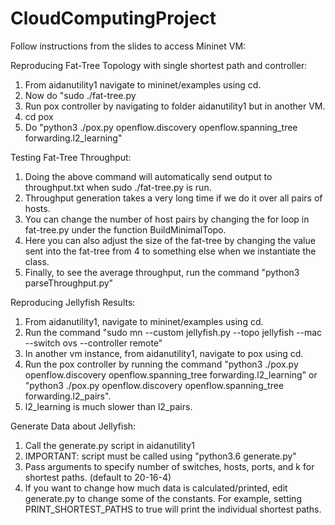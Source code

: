 # CloudComputingProject

Follow instructions from the slides to access Mininet VM:

Reproducing Fat-Tree Topology with single shortest path and controller:
1) From aidanutility1 navigate to mininet/examples using cd.
2) Now do "sudo ./fat-tree.py
3) Run pox controller by navigating to folder aidanutility1 but in another VM.
4) cd pox
5) Do "python3 ./pox.py openflow.discovery openflow.spanning_tree forwarding.l2_learning"

Testing Fat-Tree Throughput:
1) Doing the above command will automatically send output to throughput.txt when sudo ./fat-tree.py is run.
2) Throughput generation takes a very long time if we do it over all pairs of hosts.
3) You can change the number of host pairs by changing the for loop in fat-tree.py under the function BuildMinimalTopo.
4) Here you can also adjust the size of the fat-tree by changing the value sent into the fat-tree from 4 to something else when we instantiate the class.
5) Finally, to see the average throughput, run the command "python3 parseThroughput.py"

Reproducing Jellyfish Results:
1) From aidanutility1, navigate to mininet/examples using cd.
2) Run the command "sudo mn --custom jellyfish.py --topo jellyfish --mac --switch ovs --controller remote"
3) In another vm instance, from aidanutility1, navigate to pox using cd.
4) Run the pox controller by running the command "python3 ./pox.py openflow.discovery openflow.spanning_tree forwarding.l2_learning" or "python3 ./pox.py openflow.discovery openflow.spanning_tree forwarding.l2_pairs".
5) l2_learning is much slower than l2_pairs.

Generate Data about Jellyfish:
1) Call the generate.py script in aidanutility1
2) IMPORTANT: script must be called using "python3.6 generate.py"
3) Pass arguments to specify number of switches, hosts, ports, and k for shortest paths. (default to 20-16-4)
4) If you want to change how much data is calculated/printed, edit generate.py to change some of the constants. For example, setting PRINT_SHORTEST_PATHS to true will print the individual shortest paths.

